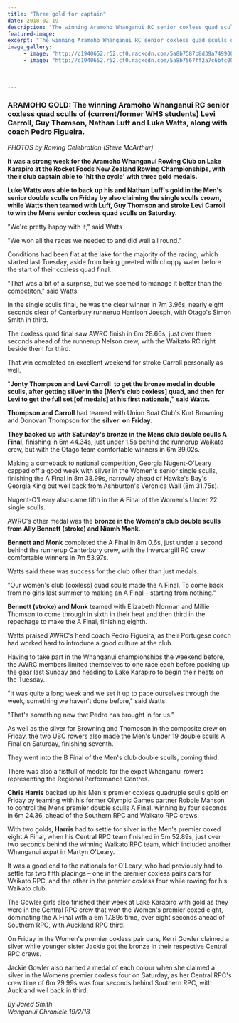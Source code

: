 ```yaml
---
title: "Three gold for captain"
date: 2018-02-19
description: "The winning Aramoho Whanganui RC senior coxless quad sculls of Levi Carroll, Guy Thomson, Nathan Luff and Luke Watts..."
featured-image: 
excerpt: "The winning Aramoho Whanganui RC senior coxless quad sculls of (current/former WHS students) Levi Carroll, Guy Thomson, Nathan Luff and Luke Watts, along with coach Pedro Figueira."
image_gallery:
	 - image: "http://c1940652.r52.cf0.rackcdn.com/5a8b7587b8d39a7499000052/luke-watts-Rowing-champs-chron-19-feb.jpg"
	 - image: "http://c1940652.r52.cf0.rackcdn.com/5a8b7567ff2a7c6bfc00004e/Levi-Carroll-Guy-Thomson-etc-in-boat-Rowing-Champs-chron-19-feb.jpg"
	
	
	
---
```


<h3><span><strong>ARAMOHO GOLD: The winning Aramoho Whanganui RC senior coxless quad sculls of (current/former WHS students) Levi Carroll, Guy Thomson, Nathan Luff and Luke Watts, along with coach Pedro Figueira.</strong></span></h3>
<p><em>PHOTOS by Rowing Celebration (Steve McArthur)</em></p>
<p class="element element-paragraph"><strong>It was a strong week for the Aramoho Whanganui Rowing Club on Lake Karapiro at the Rocket Foods New Zealand Rowing Championships, with their club captain able to 'hit the cycle' with three gold medals.</strong></p>
<p class="element element-paragraph"><strong>Luke Watts was able to back up his and Nathan Luff's gold in the Men's senior double sculls on Friday by also claiming the single sculls crown, while Watts then teamed with Luff, Guy Thomson and stroke Levi Carroll to win the Mens senior coxless quad sculls on Saturday.</strong></p>
<p class="element element-paragraph">"We're pretty happy with it," said Watts</p>
<p class="element element-paragraph">"We won all the races we needed to and did well all round."</p>
<p class="element element-paragraph">Conditions had been flat at the lake for the majority of the racing, which started last Tuesday, aside from being greeted with choppy water before the start of their coxless quad final.</p>
<p class="element element-paragraph">"That was a bit of a surprise, but we seemed to manage it better than the competiton," said Watts.</p>
<p class="element element-paragraph">In the single sculls final, he was the clear winner in 7m 3.96s, nearly eight seconds clear of Canterbury runnerup Harrison Joesph, with Otago's Simon Smith in third.</p>
<p class="element element-paragraph">The coxless quad final saw AWRC finish in 6m 28.66s, just over three seconds ahead of the runnerup Nelson crew, with the Waikato RC right beside them for third.</p>
<p class="element element-paragraph">That win completed an excellent weekend for stroke Carroll personally as well.</p>
<p class="element element-paragraph">"<strong>Jonty Thompson and Levi Carroll&nbsp;</strong> <strong>to get the bronze medal in double sculls, after getting silver in the [Men's club coxless] quad, and then for Levi to get the full set [of medals] at his first nationals," said Watts.</strong></p>
<p class="element element-paragraph"><strong>Thompson and Carroll</strong> had teamed with Union Boat Club's Kurt Browning and Donovan Thompson for the <strong>silver&nbsp;</strong> <strong>on Friday.</strong></p>
<p class="element element-paragraph"><strong>They backed up with Saturday's bronze in the Mens club double sculls A Final</strong>, finishing in 6m 44.34s, just under 1.5s behind the runnerup Waikato crew, but with the Otago team comfortable winners in 6m 39.02s.</p>
<p class="element element-paragraph">Making a comeback to national competition, Georgia Nugent-O'Leary capped off a good week with silver in the Women's senior single sculls, finishing the A Final in 8m 38.99s, narrowly ahead of Hawke's Bay's Georgia King but well back from Ashburton's Veronica Wall (8m 31.75s).</p>
<p class="element element-paragraph">Nugent-O'Leary also came fifth in the A Final of the Women's Under 22 single sculls.</p>
<p class="element element-paragraph">AWRC's other medal was the <strong>bronze in the Women's club double sculls from</strong> <strong>Ally Bennett (stroke) and Niamh Monk.</strong></p>
<p class="element element-paragraph"><strong>Bennett and Monk</strong> completed the A Final in 8m 0.6s, just under a second behind the runnerup Canterbury crew, with the Invercargill RC crew comfortable winners in 7m 53.97s.</p>
<p class="element element-paragraph">Watts said there was success for the club other than just medals.</p>
<p class="element element-paragraph">"Our women's club [coxless] quad sculls made the A Final. To come back from no girls last summer to making an A Final &ndash; starting from nothing."</p>
<p class="element element-paragraph"><strong>Bennett (stroke) and Monk</strong> teamed with Elizabeth Norman and Millie Thomson to come through in sixth in their heat and then third in the repechage to make the A Final, finishing eighth.</p>
<p class="element element-paragraph">Watts praised AWRC's head coach Pedro Figueira, as their Portugese coach had worked hard to introduce a good culture at the club.</p>
<p class="element element-paragraph">Having to take part in the Whanganui championships the weekend before, the AWRC members limited themselves to one race each before packing up the gear last Sunday and heading to Lake Karapiro to begin their heats on the Tuesday.</p>
<p class="element element-paragraph">"It was quite a long week and we set it up to pace ourselves through the week, something we haven't done before," said Watts.</p>
<p class="element element-paragraph">"That's something new that Pedro has brought in for us."</p>
<p class="element element-paragraph">As well as the silver for Browning and Thompson in the composite crew on Friday, the two UBC rowers also made the Men's Under 19 double sculls A Final on Saturday, finishing seventh.</p>
<p class="element element-paragraph">They went into the B Final of the Men's club double sculls, coming third.</p>
<p class="element element-paragraph">There was also a fistfull of medals for the expat Whanganui rowers representing the Regional Performance Centres.</p>
<p class="element element-paragraph"><strong>Chris Harris</strong> backed up his Men's premier coxless quadruple sculls gold on Friday by teaming with his former Olympic Games partner Robbie Manson to control the Mens premier double sculls A Final, winning by four seconds in 6m 24.36, ahead of the Southern RPC and Waikato RPC crews.</p>
<p class="element element-paragraph">With two golds, <strong>Harris</strong> had to settle for silver in the Men's premier coxed eight A Final, when his Central RPC team finished in 5m 52.89s, just over two seconds behind the winning Waikato RPC team, which included another Whanganui expat in Martyn O'Leary.</p>
<p class="element element-paragraph">It was a good end to the nationals for O'Leary, who had previously had to settle for two fifth placings &ndash; one in the premier coxless pairs oars for Waikato RPC, and the other in the premier coxless four while rowing for his Waikato club.</p>
<p class="element element-paragraph">The Gowler girls also finished their week at Lake Karapiro with gold as they were in the Central RPC crew that won the Women's premier coxed eight, dominating the A Final with a 6m 17.89s time, over eight seconds ahead of Southern RPC, with Auckland RPC third.</p>
<p class="element element-paragraph">On Friday in the Women's premier coxless pair oars, Kerri Gowler claimed a silver while younger sister Jackie got the bronze in their respective Central RPC crews.</p>
<p class="element element-paragraph">Jackie Gowler also earned a medal of each colour when she claimed a silver in the Womens premier coxless four on Saturday, as her Central RPC's crew time of 6m 29.99s was four seconds behind Southern RPC, with Auckland well back in third.</p>
<p><em>By Jared Smith<br />Wanganui Chronicle 19/2/18</em></p>

